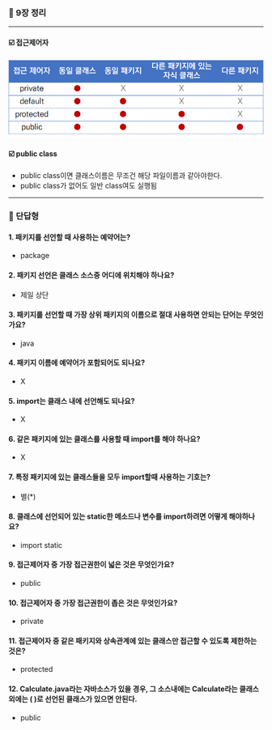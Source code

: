 ### 💭 9장 정리

---

#### ☑️ 접근제어자

![img.png](img.png)

#### ☑️ public class

- public class이면 클래스이름은 무조건 해당 파일이름과 같아야한다.
- public class가 없어도 일반 class여도 실행됨

---

### 💭 단답형

#### 1. 패키지를 선언할 때 사용하는 예약어는?

- package

#### 2. 패키지 선언은 클래스 소스중 어디에 위치해야 하나요?

- 제일 상단

#### 3. 패키지를 선언할 때 가장 상위 패키지의 이름으로 절대 사용하면 안되는 단어는 무엇인가요?

- java

#### 4. 패키지 이름에 예약어가 포함되어도 되나요?

- X

#### 5. import는 클래스 내에 선언해도 되나요?

- X

#### 6. 같은 패키지에 있는 클래스를 사용할 때 import를 해야 하나요?

- X

#### 7. 특정 패키지에 있는 클래스들을 모두 import할때 사용하는 기호는?

- 별(*)

#### 8. 클래스에 선언되어 있는 static한 메소드나 변수를 import하려면 어떻게 해야하나요?

- import static

#### 9. 접근제어자 중 가장 접근권한이 넓은 것은 무엇인가요?

- public

#### 10. 접근제어자 중 가장 접근권한이 좁은 것은 무엇인가요?

- private

#### 11. 접근제어자 중 같은 패키지와 상속관계에 있는 클래스만 접근할 수 있도록 제한하는 것은?

- protected

#### 12. Calculate.java라는 자바소스가 있을 경우, 그 소스내에는 Calculate라는 클래스외에는 ( )로 선언된 클래스가 있으면 안된다.

- public